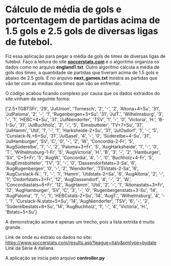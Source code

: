# Cálculo de média de gols e portcentagem de partidas acima de 1.5 gols e 2.5 gols de diversas ligas de futebol.

<p style="text-ident: 20rem">Fiz essa aplicação para pegar a média de gols de times de diversas ligas de futebol. Faço a leitura do site <b><a href="https://www.soccerstats.com/">soccerstats.com</a></b> e o algoritmo organiza os dados como no arquivo 
<b>england1.txt</b>. Outro algoritmo calcula a média de gols dos times, a quantidade de partidas que tiveram acima de 1.5 gols e abaixo de 2.5 gols. E no arquivo <b>next_games.txt</b>
mostra as partidas que vão ter com as medias dos times que vão se enfrentar. </p>

O código acabou ficando complexo por causa que os dados extraidos do site vinham da seguinte forma:

['2.5+TGBTSFr', '29', 'JulUnion', 'Tornesch', '2', '-', '2', 'Altona+4+Su', '31', 'JulPaloma', '2', '-', '1', 'Rugenbergen+3+Su', '31', 'JulT.', 'Wilhelmsburg', 
'3', '-', '1', 'HEBC+4+Su', '31', 'JulNiendorfer', 'TSV', '1', '-', '0', 'Victoria', 'H.', 'B-1-Su', '31', 'JulBuchholz', '2', '-', '5', 'Eimsbutteler', 'TV+7+Su', 
'31', 'JulHamm', 'Utd', '1', '-', '1', 'Harksheide-2+Su', '31', 'JulOsdorf', '1', '-', '5', 'Curslack-N.+6+Su', '31', 'JulSasel', '4', '-', '0', 'Süderelbe+4-Su', 
'31', 'JulHamburger', 'SV', 'C', '0', '-', '2', 'W.', 'Concordia-2-Fr', '5', 'AugSüderelbe', '1', '-', '2', 'Paloma+3+Fr', '5', 'AugHarksheide', '1', '-', '0', 'T.', 
'Wilhelmsburg-1-Fr', '5', 'AugVictoria', 'H.', 'B', '3', '-', '2', 'Hamburger', 'SV', 'C+5+Fr', '5', 'AugW.', 'Concordia', '4', '-', '0', 'Buchholz+4-Fr', '5', 
'AugEimsbutteler', 'TV', '3', '-', '0', 'Dassendorfstats+3-Sa', '6', 'AugRugenbergen', '0', '-', '2', 'Niendorfer', 'TSVstats-2-Sa', '6', 'AugCurslack-N.', '1', '-', 
'1', 'Hamm', 'Utdstats-2+Sa', '6', 'AugAltona', '2', '-', '1', 'Osdorfstats+3+Fr', '12', 'AugDassendorf', '4', '-', '2', 'W.', 'Concordiastats+6+Fr', '12', 'AugHamm', 
'Utd', '2', '-', '1', 'Altonastats+3+Fr', '12', 'AugHamburger', 'SV', 'C', '3', '-', '0', 'Rugenbergenstats+3-Su', '14', 'AugPaloma', '1', '-', '1', 'HEBCstats-2+Su', 
'14', 'AugT.', 'Wilhelmsburg', '4', '-', '1', 'Curslack-N.stats+5+Su', '14', 'AugNiendorfer', 'TSV', '6', '-', '2', 'Süderelbestats+8+Su', '14', 'AugBuchholz', '1', 
'-', '4', 'Victoria', 'H.', 'Bstats+5+Su'] <br/>
<p>A demonstração acima é apenas um trecho, pois a lista extrída é muito grande.</p>

Link de onde eu extraio os dados no site: <a>https://www.soccerstats.com/results.asp?league=italy&pmtype=bydate</a><br/> 
Link da Série A italiana.

A aplicação se inicia pelo arquivo **controller.py**











